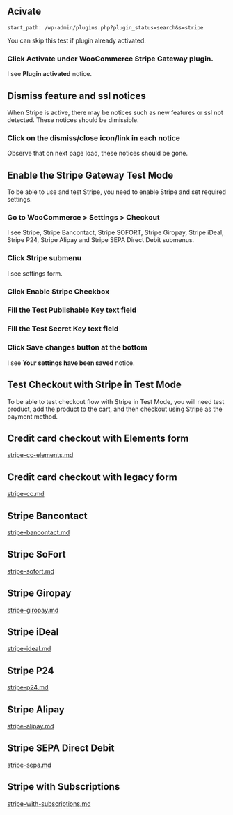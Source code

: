 ## Acivate

```
start_path: /wp-admin/plugins.php?plugin_status=search&s=stripe
```

You can skip this test if plugin already activated.

### Click Activate under WooCommerce Stripe Gateway plugin.

I see **Plugin activated** notice.

## Dismiss feature and ssl notices

When Stripe is active, there may be notices such as new features or ssl not detected. These notices should be dimissible.

### Click on the dismiss/close icon/link in each notice

Observe that on next page load, these notices should be gone.

## Enable the Stripe Gateway Test Mode

To be able to use and test Stripe, you need to enable Stripe and set required
settings.

### Go to WooCommerce > Settings > Checkout

I see Stripe, Stripe Bancontact, Stripe SOFORT, Stripe Giropay, Stripe iDeal, Stripe P24, Stripe Alipay and Stripe SEPA Direct Debit submenus.

### Click Stripe submenu

I see settings form.

### Click Enable Stripe Checkbox

### Fill the Test Publishable Key text field

### Fill the Test Secret Key text field

### Click Save changes button at the bottom

I see **Your settings have been saved** notice.

## Test Checkout with Stripe in Test Mode

To be able to test checkout flow with Stripe in Test Mode, you will need
test product, add the product to the cart, and then checkout using Stripe
as the payment method.

## Credit card checkout with Elements form

[stripe-cc-elements.md](stripe-cc-elements.md)

## Credit card checkout with legacy form

[stripe-cc.md](stripe-cc.md)

## Stripe Bancontact

[stripe-bancontact.md](stripe-bancontact.md)

## Stripe SoFort

[stripe-sofort.md](stripe-sofort.md)

## Stripe Giropay

[stripe-giropay.md](stripe-giropay.md)

## Stripe iDeal

[stripe-ideal.md](stripe-ideal.md)

## Stripe P24

[stripe-p24.md](stripe-p24.md)

## Stripe Alipay

[stripe-alipay.md](stripe-alipay.md)

## Stripe SEPA Direct Debit

[stripe-sepa.md](stripe-sepa.md)

## Stripe with Subscriptions

[stripe-with-subscriptions.md](stripe-with-subscriptions.md)
